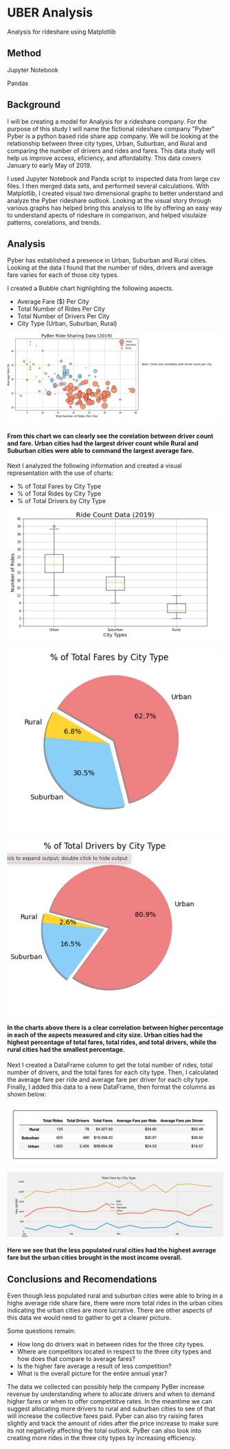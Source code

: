 # UBER Analysis
Analysis for rideshare using Matplotlib

## Method
Jupyter Notebook

Pandas

## Background
I will be creating a model for Analysis for a rideshare company. For the purpose of this study I will name the fictional rideshare company "Pyber"
Pyber is a python based ride share app company. We will be looking at the relationship between three city types, Urban, Suburban, and Rural and comparing the number of drivers and rides and fares. This data study will help us improve access, eficiency, and affordabilty. This data covers January to early May of 2019. 

I used Jupyter Notebook and Panda script to inspected data from large csv files. I then merged data sets, and performed several calculations. With Matplotlib, I created visual two dimensional graphs to better understand and analyze the Pyber rideshare outlook. Looking at the visual story through various graphs has helped bring this analysis to life by offering an easy way to understand apects of rideshare in comparison, and helped visulaize patterns, corelations, and trends.  


## Analysis

Pyber has established a presence in Urban, Suburban and Rural cities. Looking at the data I found that the number of rides, drivers and average fare varies for each of those city types.

I created a Bubble chart highlighting the following aspects. 
* Average Fare ($) Per City
* Total Number of Rides Per City
* Total Number of Drivers Per City
* City Type (Urban, Suburban, Rural)

![bubble_1](https://github.com/Solrys/PyBer_Analysis/blob/main/resources/Screen%20Shot%202020-12-20%20at%208.28.32%20PM.png)

#### From this chart we can clearly see the corelation between driver count and fare. Urban cities had the largest driver count while Rural and Suburban cities were able to command the largest average fare. 


Next I analyzed the following information and created a visual representation with the use of charts:
* % of Total Fares by City Type
* % of Total Rides by City Type
* % of Total Drivers by City Type

![plot](https://github.com/Solrys/PyBer_Analysis/blob/main/resources/Screen%20Shot%202020-12-20%20at%208.29.09%20PM.png)


![pie1](https://github.com/Solrys/PyBer_Analysis/blob/main/resources/Screen%20Shot%202020-12-20%20at%208.29.42%20PM.png)


![pie ](https://github.com/Solrys/PyBer_Analysis/blob/main/resources/Screen%20Shot%202020-12-20%20at%208.30.20%20PM.png)

#### In the charts above there is a clear correlation between higher percentage in each of the aspects measured and city size. Urban cities had the highest percentage of total fares, total rides, and total drivers, while the rural cities had the smallest percentage.  

Next I created a DataFrame column to get the total number of rides, total number of drivers, and the total fares for each city type. Then, I calculated the average fare per ride and average fare per driver for each city type. Finally, I added this data to a new DataFrame, then format the columns as shown below:

![Columns](https://github.com/Solrys/PyBer_Analysis/blob/main/resources/Screen%20Shot%202020-12-20%20at%209.29.43%20PM.png)

![line](https://github.com/Solrys/PyBer_Analysis/blob/main/analysis/PyBer_fare_summary.png)

#### Here we see that the less populated rural cities had the highest average fare but the urban cities brought in the most income overall. 








## Conclusions and Recomendations
Even though less populated rural and suburban cities were able to bring in a highe average ride share fare, there were more total rides in the urban cities indicating the urban cities are more lucrative. There are other aspects of this data we would need to gather to get a clearer picture.

Some questions remain:
* How long do drivers wait in between rides for the three city types. 
* Where are competitors located in respect to the three city types and how does that compare to average fares? 
* Is the higher fare average a result of less competition?
* What is the overall picture for the entire annual year?

The data we collected can possibly help the company PyBer increase revenue by understanding where to allocate drivers and when to demand higher fares or when to offer competititve rates. In the meantime we can suggest allocating more drivers to rural and suburban cities to see of that will increase the collective fares paid. Pyber can also try raising fares slightly and track the amount of rides after the price increase to make sure its not negatively affecting the total outlook. PyBer can also look into creating more rides in the three city types by increasing efficiency.



